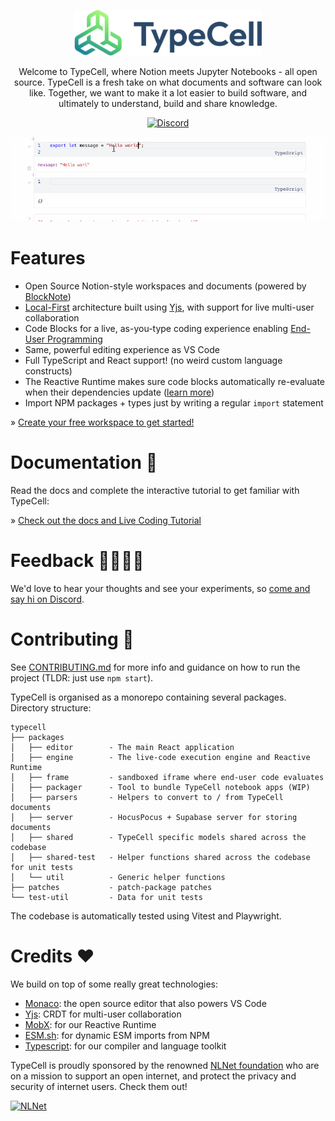 <p align="center">
  <a href="https://www.typecell.org">
    <img alt="TypeCell" src="./packages/editor/src/assets/logo_with_text.svg?raw=true" width="300" />
  </a>
</p>

<p align="center">
Welcome to TypeCell, where Notion meets Jupyter Notebooks - all open source. TypeCell is a fresh take on what documents and software can look like. Together, we want to make it a lot easier to build software, and ultimately to understand, build and share knowledge.
</p>

<p align="center">
<a href="https://discord.gg/aDQxXezfNj"><img alt="Discord" src="https://img.shields.io/badge/Chat on discord%20-%237289DA.svg?&style=for-the-badge&logo=discord&logoColor=white"/></a>
</p>

<p align="center">
  <a href="https://www.typecell.org">
    <img alt="TypeCell demo" src="./packages/editor/src/app/main/components/startscreen/assets/intro.gif?raw=true" width="600" />
  </a>
</p>

# Features

- Open Source Notion-style workspaces and documents (powered by [BlockNote](https://www.blocknotejs.org))
- [Local-First](https://www.inkandswitch.com/local-first/) architecture built using [Yjs](https://github.com/yjs/yjs), with support for live multi-user collaboration
- Code Blocks for a live, as-you-type coding experience enabling [End-User Programming](https://www.inkandswitch.com/end-user-programming/)
- Same, powerful editing experience as VS Code
- Full TypeScript and React support! (no weird custom language constructs)
- The Reactive Runtime makes sure code blocks automatically re-evaluate when their dependencies update ([learn more](https://www.typecell.org/docs/manual/3.%20Reactive%20variables.md))
- Import NPM packages + types just by writing a regular `import` statement

» [Create your free workspace to get started!](https://www.typecell.org/)

# Documentation 📖

Read the docs and complete the interactive tutorial to get familiar with TypeCell:

» [Check out the docs and Live Coding Tutorial](https://www.typecell.org/docs/)

# Feedback 🙋‍♂️🙋‍♀️

We'd love to hear your thoughts and see your experiments, so [come and say hi on Discord](https://discord.gg/TcJ9TRC3SV).

# Contributing 🙌

See [CONTRIBUTING.md](CONTRIBUTING.md) for more info and guidance on how to run the project (TLDR: just use `npm start`).

TypeCell is organised as a monorepo containing several packages. Directory structure:

```
typecell
├── packages
│   ├── editor        - The main React application
│   ├── engine        - The live-code execution engine and Reactive Runtime
│   ├── frame         - sandboxed iframe where end-user code evaluates
│   ├── packager      - Tool to bundle TypeCell notebook apps (WIP)
│   ├── parsers       - Helpers to convert to / from TypeCell documents
│   ├── server        - HocusPocus + Supabase server for storing documents
│   ├── shared        - TypeCell specific models shared across the codebase
│   ├── shared-test   - Helper functions shared across the codebase for unit tests
│   └── util          - Generic helper functions
├── patches           - patch-package patches
└── test-util         - Data for unit tests
```

The codebase is automatically tested using Vitest and Playwright.

# Credits ❤️

We build on top of some really great technologies:

- [Monaco](https://github.com/microsoft/monaco-editor): the open source editor that also powers VS Code
- [Yjs](https://github.com/yjs/yjs): CRDT for multi-user collaboration
- [MobX](https://mobx.js.org/): for our Reactive Runtime
- [ESM.sh](https://www.esm.sh/): for dynamic ESM imports from NPM
- [Typescript](https://www.typescriptlang.org/): for our compiler and language toolkit

TypeCell is proudly sponsored by the renowned [NLNet foundation](https://nlnet.nl/foundation/) who are on a mission to support an open internet, and protect the privacy and security of internet users. Check them out!

<a href="https://nlnet.nl"><img src="https://nlnet.nl/image/logos/NGIAssure_tag.svg" alt="NLNet" width="100"></a>

